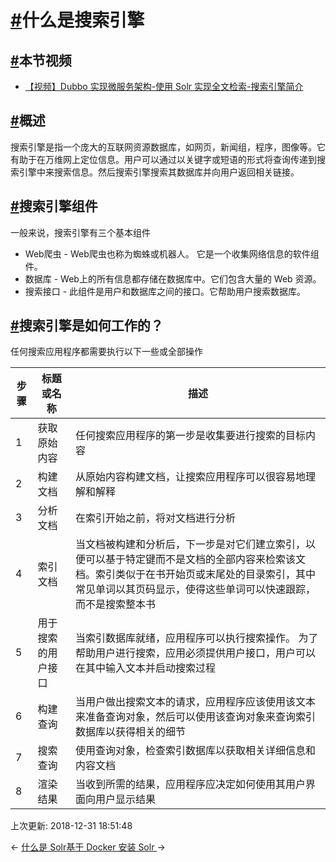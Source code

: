 # [#](https://funtl.com/zh/apache-dubbo-codeing/什么是搜索引擎.html#什么是搜索引擎)什么是搜索引擎

## [#](https://funtl.com/zh/apache-dubbo-codeing/什么是搜索引擎.html#本节视频)本节视频

- [【视频】Dubbo 实现微服务架构-使用 Solr 实现全文检索-搜索引擎简介](https://www.bilibili.com/video/av35454060/)

## [#](https://funtl.com/zh/apache-dubbo-codeing/什么是搜索引擎.html#概述)概述

搜索引擎是指一个庞大的互联网资源数据库，如网页，新闻组，程序，图像等。它有助于在万维网上定位信息。用户可以通过以关键字或短语的形式将查询传递到搜索引擎中来搜索信息。然后搜索引擎搜索其数据库并向用户返回相关链接。

## [#](https://funtl.com/zh/apache-dubbo-codeing/什么是搜索引擎.html#搜索引擎组件)搜索引擎组件

一般来说，搜索引擎有三个基本组件

- Web爬虫 - Web爬虫也称为蜘蛛或机器人。 它是一个收集网络信息的软件组件。
- 数据库 - Web上的所有信息都存储在数据库中。它们包含大量的 Web 资源。
- 搜索接口 - 此组件是用户和数据库之间的接口。它帮助用户搜索数据库。

## [#](https://funtl.com/zh/apache-dubbo-codeing/什么是搜索引擎.html#搜索引擎是如何工作的？)搜索引擎是如何工作的？

任何搜索应用程序都需要执行以下一些或全部操作

| 步骤 | 标题或名称         | 描述                                                         |
| ---- | ------------------ | ------------------------------------------------------------ |
| 1    | 获取原始内容       | 任何搜索应用程序的第一步是收集要进行搜索的目标内容           |
| 2    | 构建文档           | 从原始内容构建文档，让搜索应用程序可以很容易地理解和解释     |
| 3    | 分析文档           | 在索引开始之前，将对文档进行分析                             |
| 4    | 索引文档           | 当文档被构建和分析后，下一步是对它们建立索引，以便可以基于特定键而不是文档的全部内容来检索该文档。索引类似于在书开始页或末尾处的目录索引，其中常见单词以其页码显示，使得这些单词可以快速跟踪，而不是搜索整本书 |
| 5    | 用于搜索的用户接口 | 当索引数据库就绪，应用程序可以执行搜索操作。 为了帮助用户进行搜索，应用必须提供用户接口，用户可以在其中输入文本并启动搜索过程 |
| 6    | 构建查询           | 当用户做出搜索文本的请求，应用程序应该使用该文本来准备查询对象，然后可以使用该查询对象来查询索引数据库以获得相关的细节 |
| 7    | 搜索查询           | 使用查询对象，检查索引数据库以获取相关详细信息和内容文档     |
| 8    | 渲染结果           | 当收到所需的结果，应用程序应决定如何使用其用户界面向用户显示结果 |

上次更新: 2018-12-31 18:51:48

← [什么是 Solr](https://funtl.com/zh/apache-dubbo-codeing/什么是-Solr.html)[基于 Docker 安装 Solr ](https://funtl.com/zh/apache-dubbo-codeing/基于-Docker-安装-Solr.html)→